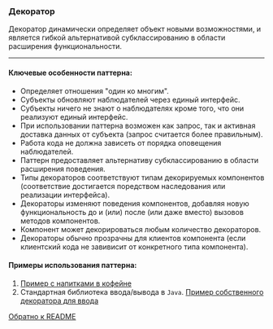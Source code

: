 ### Декоратор


Декоратор динамически определяет объект новыми возможностями, 
и является гибкой альтернативой субклассированию в области расширения функциональности.
<hr>

#### Ключевые особенности паттерна:
* Определяет отношения "один ко многим".
* Субъекты обновляют наблюдателей через единый интерфейс.
* Субъекты ничего не знают о наблюдателях кроме того, что они реализуют единый интерфейс.
* При использовании паттерна возможен как запрос, так и активная доставка данных от субъекта (запрос считается более правильным).
* Работа кода не должна зависеть от порядка оповещения наблюдателей.
* Паттерн предоставляет альтернативу субклассированию в области расширения поведения.
* Типы декораторов соответствуют типам декорируемых компонентов
  (соответствие достигается поредством наследования или реализации интерфейса).
* Декораторы изменяют поведения компонентов, добавляя новую функциональность до и (или) после (или даже вместо) вызовов методов компонентов.
* Компонент может декорироваться любым количество декораторов.
* Декораторы обычно прозрачны для клиентов компонента 
  (если клиентский кода не завивисит от конкретного типа компонента).

#### Примеры использования паттерна:
1. [Пример с напитками в кофейне](../src/decorator/Main.java)
2. Стандартная библиотека ввода/вывода в `Java`. 
    [Пример собственного декоратора для ввода](../src/decorator/inputStreamExample/InputTest.java)

[Обратно к README](../README.md)